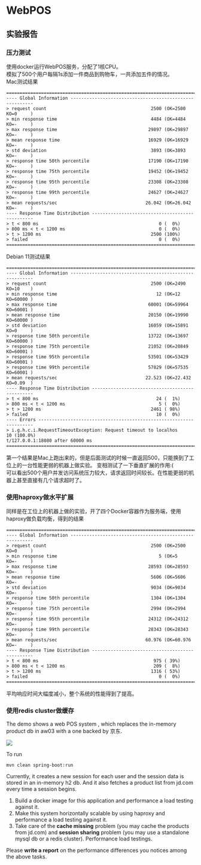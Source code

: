 # WebPOS

## 实验报告

### 压力测试
使用docker运行WebPOS服务，分配了1核CPU。  
模拟了500个用户每隔1s添加一件商品到购物车，一共添加五件的情况。  
Mac测试结果
```shell
================================================================================
---- Global Information --------------------------------------------------------
> request count                                       2500 (OK=2500   KO=0     )
> min response time                                   4484 (OK=4484   KO=-     )
> max response time                                  29897 (OK=29897  KO=-     )
> mean response time                                 16929 (OK=16929  KO=-     )
> std deviation                                       3893 (OK=3893   KO=-     )
> response time 50th percentile                      17190 (OK=17190  KO=-     )
> response time 75th percentile                      19452 (OK=19452  KO=-     )
> response time 95th percentile                      23308 (OK=23308  KO=-     )
> response time 99th percentile                      24627 (OK=24627  KO=-     )
> mean requests/sec                                 26.042 (OK=26.042 KO=-     )
---- Response Time Distribution ------------------------------------------------
> t < 800 ms                                             0 (  0%)
> 800 ms < t < 1200 ms                                   0 (  0%)
> t > 1200 ms                                         2500 (100%)
> failed                                                 0 (  0%)
================================================================================
```
Debian 11测试结果
```shell
================================================================================
---- Global Information --------------------------------------------------------
> request count                                       2500 (OK=2490   KO=10    )
> min response time                                     12 (OK=12     KO=60000 )
> max response time                                  60001 (OK=59964  KO=60001 )
> mean response time                                 20150 (OK=19990  KO=60000 )
> std deviation                                      16059 (OK=15891  KO=0     )
> response time 50th percentile                      13722 (OK=13697  KO=60000 )
> response time 75th percentile                      21052 (OK=20849  KO=60001 )
> response time 95th percentile                      53501 (OK=53429  KO=60001 )
> response time 99th percentile                      57829 (OK=57535  KO=60001 )
> mean requests/sec                                 22.523 (OK=22.432 KO=0.09  )
---- Response Time Distribution ------------------------------------------------
> t < 800 ms                                            24 (  1%)
> 800 ms < t < 1200 ms                                   5 (  0%)
> t > 1200 ms                                         2461 ( 98%)
> failed                                                10 (  0%)
---- Errors --------------------------------------------------------------------
> i.g.h.c.i.RequestTimeoutException: Request timeout to localhos     10 (100.0%)
t/127.0.0.1:18080 after 60000 ms
================================================================================
```

第一个结果是Mac上跑出来的，但是后面测试的时候一直返回500，只能换到了工位上的一台性能更弱的机器上做实验。
变相测试了一下垂直扩展的作用:(  
可以看出500个用户并发访问系统压力较大，请求返回时间较长。在性能更弱的机器上甚至直接有几个请求超时了。

### 使用haproxy做水平扩展
同样是在工位上的机器上做的实验，开了四个Docker容器作为服务端，使用haproxy做负载均衡，得到的结果
```shell
================================================================================                                                                              
---- Global Information --------------------------------------------------------                                                                              
> request count                                       2500 (OK=2500   KO=0     )                                                                              
> min response time                                      5 (OK=5      KO=-     )                                                                              
> max response time                                  28593 (OK=28593  KO=-     )                                                                              
> mean response time                                  5606 (OK=5606   KO=-     )
> std deviation                                       9034 (OK=9034   KO=-     )
> response time 50th percentile                       1304 (OK=1304   KO=-     )
> response time 75th percentile                       2994 (OK=2994   KO=-     )
> response time 95th percentile                      24312 (OK=24312  KO=-     )
> response time 99th percentile                      28343 (OK=28343  KO=-     )
> mean requests/sec                                 60.976 (OK=60.976 KO=-     )
---- Response Time Distribution ------------------------------------------------
> t < 800 ms                                           975 ( 39%)
> 800 ms < t < 1200 ms                                 209 (  8%)
> t > 1200 ms                                         1316 ( 53%)
> failed                                                 0 (  0%)
================================================================================
```
平均响应时间大幅度减小，整个系统的性能得到了提高。

### 使用redis cluster做缓存



The demo shows a web POS system , which replaces the in-memory product db in aw03 with a one backed by 京东.


![](jdpos.png)

To run

```shell
mvn clean spring-boot:run
```

Currently, it creates a new session for each user and the session data is stored in an in-memory h2 db. 
And it also fetches a product list from jd.com every time a session begins.

1. Build a docker image for this application and performance a load testing against it.
2. Make this system horizontally scalable by using haproxy and performance a load testing against it.
3. Take care of the **cache missing** problem (you may cache the products from jd.com) and **session sharing** problem (you may use a standalone mysql db or a redis cluster). Performance load testings.

Please **write a report** on the performance differences you notices among the above tasks.

